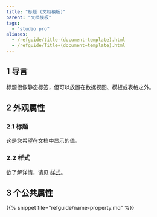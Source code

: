 ```yaml
---
title: "标题 (文档模板)"
parent: "文档模板"
tags:
  - "studio pro"
aliases:
  - /refguide/title-(document-template).html
  - /refguide/Title+(document+template).html
---
```


## 1 导言

标题很像静态标签，但可以放置在数据视图、模板或表格之外。

## 2 外观属性

### 2.1 标题

这是您希望在文档中显示的值。

### 2.2 样式

欲了解详情，请见 [样式](style)。

## 3 个公共属性

{{% snippet file="refguide/name-property.md" %}}

